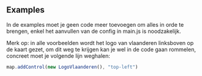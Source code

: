 ## Examples

In de examples moet je geen code meer toevoegen om alles in orde te brengen, enkel het aanvullen van de config in main.js is noodzakelijk.

Merk op: in alle voorbeelden wordt het logo van vlaanderen linksboven op de kaart gezet, om dit weg te krijgen kan je wel in de code gaan rommelen, concreet moet je volgende lijn weghalen:
```js
map.addControl(new LogoVlaanderen(), "top-left")
```
